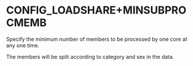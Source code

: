 # CONFIG_LOADSHARE+MINSUBPROCMEMB

Specify the minimum number of members to be processed by one core
at any one time. 

The members will be split according to category and sex in the data.  
 
